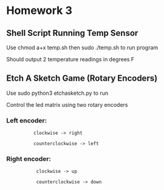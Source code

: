 # Homework 3
## Shell Script Running Temp Sensor
Use chmod a+x temp.sh then sudo ./temp.sh to run program

Should output 2 temperature readings in degrees F

## Etch A Sketch Game (Rotary Encoders)
Use sudo python3 etchasketch.py to run

Control the led matrix using two rotary encoders

### Left encoder: 
              
              clockwise -> right

              counterclockwise -> left
              
### Right encoder: 
               
               clockwise -> up

               counterclockwise -> down
               
               
